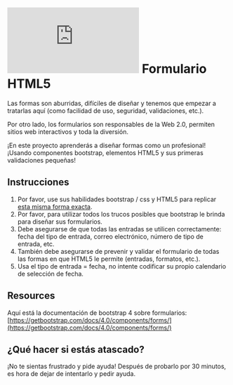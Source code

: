 # ![alt text](https://assets.breatheco.de/apis/img/images.php?blob&random&cat=icon&tags=breathecode,32)  Formulario HTML5

Las formas son aburridas, difíciles de diseñar y tenemos que empezar a tratarlas aquí (como facilidad de uso, seguridad, validaciones, etc.).

Por otro lado, los formularios son responsables de la Web 2.0, permiten sitios web interactivos y toda la diversión.

¡En este proyecto aprenderás a diseñar formas como un profesional! ¡Usando componentes bootstrap, elementos HTML5 y sus primeras validaciones pequeñas!

## Instrucciones

1. Por favor, use sus habilidades bootstrap / css y HTML5 para replicar [esta misma forma exacta](https://projects.breatheco.de/json?slug=html5-form&preview).
2. Por favor, para utilizar todos los trucos posibles que bootstrap le brinda para diseñar sus formularios.
3. Debe asegurarse de que todas las entradas se utilicen correctamente: fecha del tipo de entrada, correo electrónico, número de tipo de entrada, etc.
4. También debe asegurarse de prevenir y validar el formulario de todas las formas en que HTML5 le permite (entradas, formatos, etc.).
5. Usa el tipo de entrada = fecha, no intente codificar su propio calendario de selección de fecha.

## Resources

Aquí está la documentación de bootstrap 4 sobre formularios: [https://getbootstrap.com/docs/4.0/components/forms/](https://getbootstrap.com/docs/4.0/components/forms/)

## ¿Qué hacer si estás atascado?

¡No te sientas frustrado y pide ayuda! Después de probarlo por 30 minutos, es hora de dejar de intentarlo y pedir ayuda.
